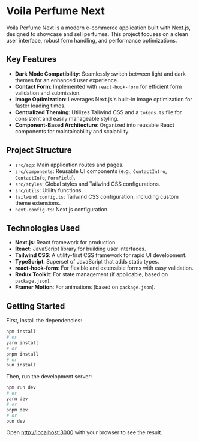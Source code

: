 # Voila Perfume Next

Voila Perfume Next is a modern e-commerce application built with Next.js, designed to showcase and sell perfumes. This project focuses on a clean user interface, robust form handling, and performance optimizations.

## Key Features

*   **Dark Mode Compatibility**: Seamlessly switch between light and dark themes for an enhanced user experience.
*   **Contact Form**: Implemented with `react-hook-form` for efficient form validation and submission.
*   **Image Optimization**: Leverages Next.js's built-in image optimization for faster loading times.
*   **Centralized Theming**: Utilizes Tailwind CSS and a `tokens.ts` file for consistent and easily manageable styling.
*   **Component-Based Architecture**: Organized into reusable React components for maintainability and scalability.

## Project Structure

*   `src/app`: Main application routes and pages.
*   `src/components`: Reusable UI components (e.g., `ContactIntro`, `ContactInfo`, `FormField`).
*   `src/styles`: Global styles and Tailwind CSS configurations.
*   `src/utils`: Utility functions.
*   `tailwind.config.ts`: Tailwind CSS configuration, including custom theme extensions.
*   `next.config.ts`: Next.js configuration.

## Technologies Used

*   **Next.js**: React framework for production.
*   **React**: JavaScript library for building user interfaces.
*   **Tailwind CSS**: A utility-first CSS framework for rapid UI development.
*   **TypeScript**: Superset of JavaScript that adds static types.
*   **react-hook-form**: For flexible and extensible forms with easy validation.
*   **Redux Toolkit**: For state management (if applicable, based on `package.json`).
*   **Framer Motion**: For animations (based on `package.json`).

## Getting Started

First, install the dependencies:

```bash
npm install
# or
yarn install
# or
pnpm install
# or
bun install
```

Then, run the development server:

```bash
npm run dev
# or
yarn dev
# or
pnpm dev
# or
bun dev
```

Open [http://localhost:3000](http://localhost:3000) with your browser to see the result.
